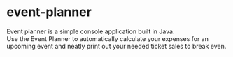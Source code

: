 # event-planner
Event planner is a simple console application built in Java.  
Use the Event Planner to automatically calculate your expenses for an upcoming event and neatly print out your needed ticket sales to break even.
